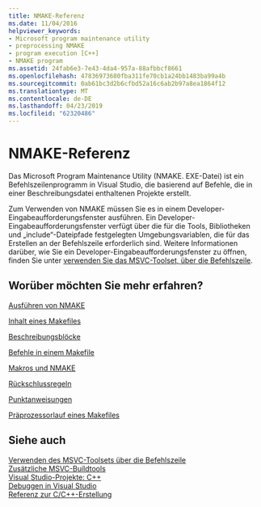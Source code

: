 ```yaml
---
title: NMAKE-Referenz
ms.date: 11/04/2016
helpviewer_keywords:
- Microsoft program maintenance utility
- preprocessing NMAKE
- program execution [C++]
- NMAKE program
ms.assetid: 24fab6e3-7e43-4da4-957a-88afbbcf8661
ms.openlocfilehash: 47836973680fba311fe70cb1a24bb1483ba99a4b
ms.sourcegitcommit: 0ab61bc3d2b6cfbd52a16c6ab2b97a8ea1864f12
ms.translationtype: MT
ms.contentlocale: de-DE
ms.lasthandoff: 04/23/2019
ms.locfileid: "62320486"
---
```

# <a name="nmake-reference"></a>NMAKE-Referenz

Das Microsoft Program Maintenance Utility (NMAKE. EXE-Datei) ist ein Befehlszeilenprogramm in Visual Studio, die basierend auf Befehle, die in einer Beschreibungsdatei enthaltenen Projekte erstellt.

Zum Verwenden von NMAKE müssen Sie es in einem Developer-Eingabeaufforderungsfenster ausführen. Ein Developer-Eingabeaufforderungsfenster verfügt über die für die Tools, Bibliotheken und „include“-Dateipfade festgelegten Umgebungsvariablen, die für das Erstellen an der Befehlszeile erforderlich sind. Weitere Informationen darüber, wie Sie ein Developer-Eingabeaufforderungsfenster zu öffnen, finden Sie unter [verwenden Sie das MSVC-Toolset, über die Befehlszeile](../building-on-the-command-line.md).

## <a name="what-do-you-want-to-know-more-about"></a>Worüber möchten Sie mehr erfahren?

[Ausführen von NMAKE](running-nmake.md)

[Inhalt eines Makefiles](contents-of-a-makefile.md)

[Beschreibungsblöcke](description-blocks.md)

[Befehle in einem Makefile](commands-in-a-makefile.md)

[Makros und NMAKE](macros-and-nmake.md)

[Rückschlussregeln](inference-rules.md)

[Punktanweisungen](dot-directives.md)

[Präprozessorlauf eines Makefiles](makefile-preprocessing.md)

## <a name="see-also"></a>Siehe auch

[Verwenden des MSVC-Toolsets über die Befehlszeile](../building-on-the-command-line.md)<br/>
[Zusätzliche MSVC-Buildtools](c-cpp-build-tools.md)<br/>
[Visual Studio-Projekte: C++](../creating-and-managing-visual-cpp-projects.md)<br/>
[Debuggen in Visual Studio](/visualstudio/debugger/debugging-in-visual-studio)<br/>
[Referenz zur C/C++-Erstellung](c-cpp-building-reference.md)
